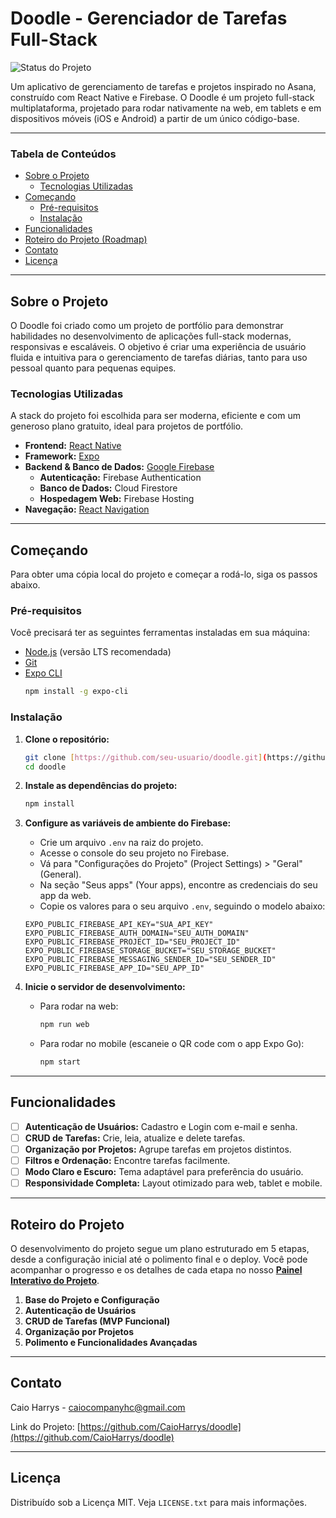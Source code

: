 # Doodle - Gerenciador de Tarefas Full-Stack

![Status do Projeto](https://img.shields.io/badge/status-em%20desenvolvimento-blue)

Um aplicativo de gerenciamento de tarefas e projetos inspirado no Asana, construído com React Native e Firebase. O Doodle é um projeto full-stack multiplataforma, projetado para rodar nativamente na web, em tablets e em dispositivos móveis (iOS e Android) a partir de um único código-base.

---

### Tabela de Conteúdos

* [Sobre o Projeto](#sobre-o-projeto)
    * [Tecnologias Utilizadas](#tecnologias-utilizadas)
* [Começando](#começando)
    * [Pré-requisitos](#pré-requisitos)
    * [Instalação](#instalação)
* [Funcionalidades](#funcionalidades)
* [Roteiro do Projeto (Roadmap)](#roteiro-do-projeto)
* [Contato](#contato)
* [Licença](#licença)

---

## Sobre o Projeto

O Doodle foi criado como um projeto de portfólio para demonstrar habilidades no desenvolvimento de aplicações full-stack modernas, responsivas e escaláveis. O objetivo é criar uma experiência de usuário fluida e intuitiva para o gerenciamento de tarefas diárias, tanto para uso pessoal quanto para pequenas equipes.

### Tecnologias Utilizadas

A stack do projeto foi escolhida para ser moderna, eficiente e com um generoso plano gratuito, ideal para projetos de portfólio.

* **Frontend:** [React Native](https://reactnative.dev/)
* **Framework:** [Expo](https://expo.dev/)
* **Backend & Banco de Dados:** [Google Firebase](https://firebase.google.com/)
    * **Autenticação:** Firebase Authentication
    * **Banco de Dados:** Cloud Firestore
    * **Hospedagem Web:** Firebase Hosting
* **Navegação:** [React Navigation](https://reactnavigation.org/)

---

## Começando

Para obter uma cópia local do projeto e começar a rodá-lo, siga os passos abaixo.

### Pré-requisitos

Você precisará ter as seguintes ferramentas instaladas em sua máquina:
* [Node.js](https://nodejs.org/en/) (versão LTS recomendada)
* [Git](https://git-scm.com/)
* [Expo CLI](https://docs.expo.dev/get-started/installation/)
    ```sh
    npm install -g expo-cli
    ```

### Instalação

1.  **Clone o repositório:**
    ```sh
    git clone [https://github.com/seu-usuario/doodle.git](https://github.com/seu-usuario/doodle.git)
    cd doodle
    ```

2.  **Instale as dependências do projeto:**
    ```sh
    npm install
    ```

3.  **Configure as variáveis de ambiente do Firebase:**
    * Crie um arquivo `.env` na raiz do projeto.
    * Acesse o console do seu projeto no Firebase.
    * Vá para "Configurações do Projeto" (Project Settings) > "Geral" (General).
    * Na seção "Seus apps" (Your apps), encontre as credenciais do seu app da web.
    * Copie os valores para o seu arquivo `.env`, seguindo o modelo abaixo:

    ```env
    EXPO_PUBLIC_FIREBASE_API_KEY="SUA_API_KEY"
    EXPO_PUBLIC_FIREBASE_AUTH_DOMAIN="SEU_AUTH_DOMAIN"
    EXPO_PUBLIC_FIREBASE_PROJECT_ID="SEU_PROJECT_ID"
    EXPO_PUBLIC_FIREBASE_STORAGE_BUCKET="SEU_STORAGE_BUCKET"
    EXPO_PUBLIC_FIREBASE_MESSAGING_SENDER_ID="SEU_SENDER_ID"
    EXPO_PUBLIC_FIREBASE_APP_ID="SEU_APP_ID"
    ```

4.  **Inicie o servidor de desenvolvimento:**
    * Para rodar na web:
        ```sh
        npm run web
        ```
    * Para rodar no mobile (escaneie o QR code com o app Expo Go):
        ```sh
        npm start
        ```

---

## Funcionalidades

-   [ ] **Autenticação de Usuários:** Cadastro e Login com e-mail e senha.
-   [ ] **CRUD de Tarefas:** Crie, leia, atualize e delete tarefas.
-   [ ] **Organização por Projetos:** Agrupe tarefas em projetos distintos.
-   [ ] **Filtros e Ordenação:** Encontre tarefas facilmente.
-   [ ] **Modo Claro e Escuro:** Tema adaptável para preferência do usuário.
-   [ ] **Responsividade Completa:** Layout otimizado para web, tablet e mobile.

---

## Roteiro do Projeto

O desenvolvimento do projeto segue um plano estruturado em 5 etapas, desde a configuração inicial até o polimento final e o deploy. Você pode acompanhar o progresso e os detalhes de cada etapa no nosso **[Painel Interativo do Projeto](URL_PARA_O_PAINEL_SE_HOUVER)**.

1.  **Base do Projeto e Configuração**
2.  **Autenticação de Usuários**
3.  **CRUD de Tarefas (MVP Funcional)**
4.  **Organização por Projetos**
5.  **Polimento e Funcionalidades Avançadas**

---

## Contato

Caio Harrys - [caiocompanyhc@gmail.com](mailto:caiocompanyhc@gmail.com)

Link do Projeto: [https://github.com/CaioHarrys/doodle](https://github.com/CaioHarrys/doodle)

---

## Licença

Distribuído sob a Licença MIT. Veja `LICENSE.txt` para mais informações.
